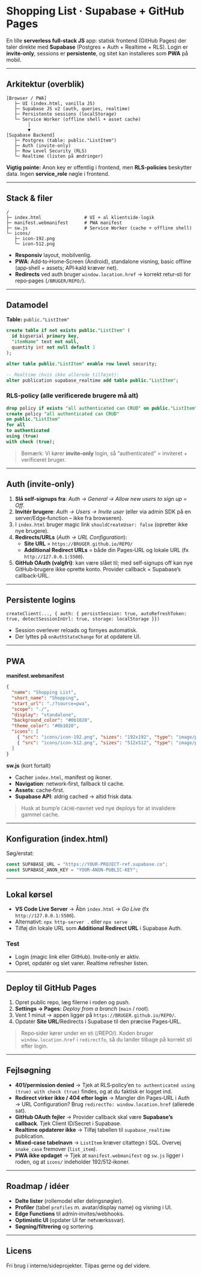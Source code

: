 # Shopping List · Supabase + GitHub Pages

En lille **serverless full‑stack JS** app: statisk frontend (GitHub Pages) der taler direkte med **Supabase** (Postgres + Auth + Realtime + RLS). Login er **invite‑only**, sessions er **persistente**, og sitet kan installeres som **PWA** på mobil.

---

## Arkitektur (overblik)
```
[Browser / PWA]
   ├─ UI (index.html, vanilla JS)
   ├─ Supabase JS v2 (auth, queries, realtime)
   ├─ Persistente sessions (localStorage)
   └─ Service Worker (offline shell + asset cache)
        │
        ▼
[Supabase Backend]
   ├─ Postgres (table: public."ListItem")
   ├─ Auth (invite‑only)
   ├─ Row Level Security (RLS)
   └─ Realtime (listen på ændringer)
```

**Vigtig pointe:** Anon key er offentlig i frontend, men **RLS‑policies** beskytter data. Ingen **service_role** nøgle i frontend.

---

## Stack & filer
```
/
├─ index.html                # UI + al klientside‑logik
├─ manifest.webmanifest      # PWA manifest
├─ sw.js                     # Service Worker (cache + offline shell)
└─ icons/
   ├─ icon-192.png
   └─ icon-512.png
```

- **Responsiv** layout, mobilvenlig.
- **PWA**: Add‑to‑Home‑Screen (Android), standalone visning, basic offline (app‑shell + assets; API‑kald kræver net).
- **Redirects** ved auth bruger `window.location.href` → korrekt retur‑sti for repo‑pages (`/BRUGER/REPO/`).

---

## Datamodel
**Table:** `public."ListItem"`
```sql
create table if not exists public."ListItem" (
  id bigserial primary key,
  "itemName" text not null,
  quantity int not null default 1
);

alter table public."ListItem" enable row level security;

-- Realtime (hvis ikke allerede tilføjet):
alter publication supabase_realtime add table public."ListItem";
```

### RLS‑policy (alle verificerede brugere må alt)
```sql
drop policy if exists "all authenticated can CRUD" on public."ListItem";
create policy "all authenticated can CRUD"
on public."ListItem"
for all
to authenticated
using (true)
with check (true);
```
> Bemærk: Vi kører **invite‑only** login, så “authenticated” = inviteret + verificeret bruger.

---

## Auth (invite‑only)
1. **Slå self‑signups fra**: *Auth → General → Allow new users to sign up = Off*.
2. **Invitér brugere**: *Auth → Users → Invite user* (eller via admin SDK på en server/Edge‑function – ikke fra browseren).
3. I `index.html` bruger magic link `shouldCreateUser: false` (opretter ikke nye brugere).
4. **Redirects/URLs** (*Auth → URL Configuration*):
   - **Site URL** = `https://BRUGER.github.io/REPO/`
   - **Additional Redirect URLs** = både din Pages‑URL og lokale URL (fx `http://127.0.0.1:5500`).
5. **GitHub OAuth (valgfri)**: kan være slået til; med self‑signups off kan nye GitHub‑brugere ikke oprette konto. Provider callback = Supabase’s callback‑URL.

---

## Persistente logins
`createClient(..., { auth: { persistSession: true, autoRefreshToken: true, detectSessionInUrl: true, storage: localStorage }})`
- Session overlever reloads og fornyes automatisk.
- Der lyttes på `onAuthStateChange` for at opdatere UI.

---

## PWA
**manifest.webmanifest**
```json
{
  "name": "Shopping List",
  "short_name": "Shopping",
  "start_url": "./?source=pwa",
  "scope": "./",
  "display": "standalone",
  "background_color": "#0b1020",
  "theme_color": "#0b1020",
  "icons": [
    { "src": "icons/icon-192.png", "sizes": "192x192", "type": "image/png", "purpose": "any maskable" },
    { "src": "icons/icon-512.png", "sizes": "512x512", "type": "image/png", "purpose": "any maskable" }
  ]
}
```
**sw.js** (kort fortalt)
- Cacher `index.html`, manifest og ikoner.
- **Navigation**: network‑first, fallback til cache.
- **Assets**: cache‑first.
- **Supabase API**: aldrig cached → altid frisk data.
> Husk at bump’e `CACHE`‑navnet ved nye deploys for at invalidere gammel cache.

---

## Konfiguration (index.html)
Søg/erstat:
```js
const SUPABASE_URL = "https://YOUR-PROJECT-ref.supabase.co";
const SUPABASE_ANON_KEY = "YOUR-ANON-PUBLIC-KEY";
```

---

## Lokal kørsel
- **VS Code Live Server** → Åbn `index.html` → *Go Live* (fx `http://127.0.0.1:5500`).
- Alternativt: `npx http-server .` eller `npx serve .`
- Tilføj din lokale URL som **Additional Redirect URL** i Supabase Auth.

### Test
- Login (magic link eller GitHub). Invite‑only er aktiv.
- Opret, opdatér og slet varer. Realtime refresher listen.

---

## Deploy til GitHub Pages
1. Opret public repo, læg filerne i roden og push.
2. **Settings → Pages**: *Deploy from a branch* (`main` / root).
3. Vent 1 minut → appen ligger på `https://BRUGER.github.io/REPO/`.
4. Opdatér **Site URL**/Redirects i Supabase til den præcise Pages‑URL.

> Repo‑sider kører under en sti (/REPO/). Koden bruger `window.location.href` i `redirectTo`, så du lander tilbage på korrekt sti efter login.

---

## Fejlsøgning
- **401/permission denied** → Tjek at RLS‑policy’en `to authenticated using (true) with check (true)` findes, og at du faktisk er logget ind.
- **Redirect virker ikke / 404 efter login** → Mangler din Pages‑URL i Auth → URL Configuration? Brug `redirectTo: window.location.href` (allerede sat).
- **GitHub OAuth fejler** → Provider callback skal være **Supabase’s callback**. Tjek Client ID/Secret i Supabase.
- **Realtime opdaterer ikke** → Tilføj tabellen til `supabase_realtime` publication.
- **Mixed‑case tabelnavn** → `ListItem` kræver citattegn i SQL. Overvej `snake_case` fremover (`list_item`).
- **PWA ikke opdaget** → Tjek at `manifest.webmanifest` og `sw.js` ligger i roden, og at `icons/` indeholder 192/512‑ikoner.

---

## Roadmap / idéer
- **Delte lister** (rollemodel eller delingsnøgler).
- **Profiler** (tabel `profiles` m. avatar/display name) og visning i UI.
- **Edge Functions** til admin‑invites/webhooks.
- **Optimistic UI** (opdater UI før netværkssvar).
- **Søgning/filtrering** og sortering.

---

## Licens
Fri brug i interne/sideprojekter. Tilpas gerne og del videre.

